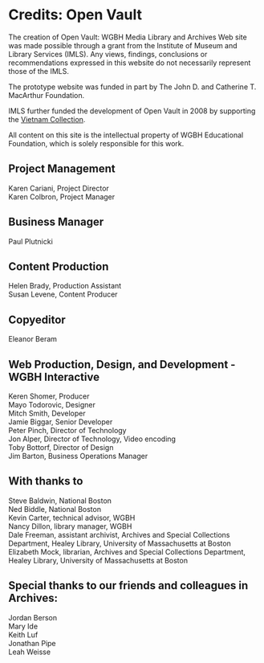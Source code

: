 # Credits: Open Vault
  
The creation of Open Vault: WGBH Media Library and Archives Web site was 
made possible through a grant from the Institute of Museum and Library Services 
(IMLS). Any views, findings, conclusions or recommendations expressed in this 
website do not necessarily represent those of the IMLS.

<!--[![](https://s3.amazonaws.com/openvault.wgbh.org/logos/IMLS.jpg)](http://www.imls.gov)-->

The prototype website was funded in part by The John D. and Catherine T. MacArthur 
Foundation.

<!--[![](https://s3.amazonaws.com/openvault.wgbh.org/logos/MacArthur.jpg)](http://www.macfound.org)-->

IMLS further funded the development of Open Vault in 2008 by supporting the [Vietnam Collection](/collections/vietnam-the-vietnam-collection/interviews).

All content on this site is the intellectual property of WGBH Educational Foundation, which is solely responsible for this work.
    
## Project Management
Karen Cariani, Project Director<br/>
Karen Colbron, Project Manager<br/>

## Business Manager
Paul Plutnicki<br/>

## Content Production
Helen Brady, Production Assistant<br/>
Susan Levene, Content Producer<br/>

## Copyeditor
Eleanor Beram<br/>

## Web Production, Design, and Development - WGBH Interactive
Keren Shomer, Producer<br/>
Mayo Todorovic, Designer<br/>
Mitch Smith, Developer<br/>
Jamie Biggar, Senior Developer<br/>
Peter Pinch, Director of Technology<br/>
Jon Alper, Director of Technology, Video encoding<br/>
Toby Bottorf, Director of Design<br/>
Jim Barton, Business Operations Manager<br/>

## With thanks to
Steve Baldwin, National Boston<br/>
Ned Biddle, National Boston<br/>
Kevin Carter, technical advisor, WGBH<br/>
Nancy Dillon, library manager, WGBH<br/>
Dale Freeman, assistant archivist, Archives and Special Collections 
Department, Healey Library, University of Massachusetts at Boston<br/>
Elizabeth Mock, librarian, Archives and Special Collections Department, 
Healey Library, University of Massachusetts at Boston<br/>

## Special thanks to our friends and colleagues in Archives:
Jordan Berson<br/>
Mary Ide<br/>
Keith Luf<br/>
Jonathan Pipe<br/>
Leah Weisse<br/>
